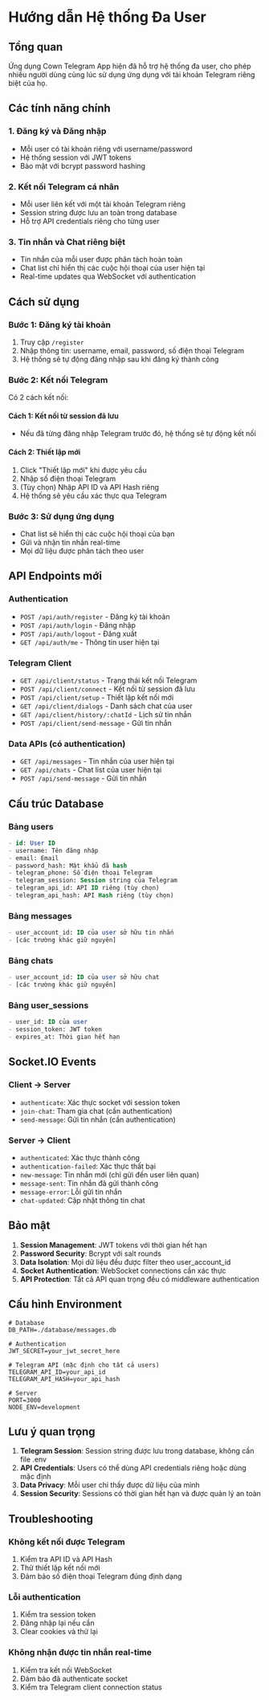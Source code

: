 # Hướng dẫn Hệ thống Đa User

## Tổng quan

Ứng dụng Cown Telegram App hiện đã hỗ trợ hệ thống đa user, cho phép nhiều người dùng cùng lúc sử dụng ứng dụng với tài khoản Telegram riêng biệt của họ.

## Các tính năng chính

### 1. Đăng ký và Đăng nhập

- Mỗi user có tài khoản riêng với username/password
- Hệ thống session với JWT tokens
- Bảo mật với bcrypt password hashing

### 2. Kết nối Telegram cá nhân

- Mỗi user liên kết với một tài khoản Telegram riêng
- Session string được lưu an toàn trong database
- Hỗ trợ API credentials riêng cho từng user

### 3. Tin nhắn và Chat riêng biệt

- Tin nhắn của mỗi user được phân tách hoàn toàn
- Chat list chỉ hiển thị các cuộc hội thoại của user hiện tại
- Real-time updates qua WebSocket với authentication

## Cách sử dụng

### Bước 1: Đăng ký tài khoản

1. Truy cập `/register`
2. Nhập thông tin: username, email, password, số điện thoại Telegram
3. Hệ thống sẽ tự động đăng nhập sau khi đăng ký thành công

### Bước 2: Kết nối Telegram

Có 2 cách kết nối:

#### Cách 1: Kết nối từ session đã lưu

- Nếu đã từng đăng nhập Telegram trước đó, hệ thống sẽ tự động kết nối

#### Cách 2: Thiết lập mới

1. Click "Thiết lập mới" khi được yêu cầu
2. Nhập số điện thoại Telegram
3. (Tùy chọn) Nhập API ID và API Hash riêng
4. Hệ thống sẽ yêu cầu xác thực qua Telegram

### Bước 3: Sử dụng ứng dụng

- Chat list sẽ hiển thị các cuộc hội thoại của bạn
- Gửi và nhận tin nhắn real-time
- Mọi dữ liệu được phân tách theo user

## API Endpoints mới

### Authentication

- `POST /api/auth/register` - Đăng ký tài khoản
- `POST /api/auth/login` - Đăng nhập
- `POST /api/auth/logout` - Đăng xuất
- `GET /api/auth/me` - Thông tin user hiện tại

### Telegram Client

- `GET /api/client/status` - Trạng thái kết nối Telegram
- `POST /api/client/connect` - Kết nối từ session đã lưu
- `POST /api/client/setup` - Thiết lập kết nối mới
- `GET /api/client/dialogs` - Danh sách chat của user
- `GET /api/client/history/:chatId` - Lịch sử tin nhắn
- `POST /api/client/send-message` - Gửi tin nhắn

### Data APIs (có authentication)

- `GET /api/messages` - Tin nhắn của user hiện tại
- `GET /api/chats` - Chat list của user hiện tại
- `POST /api/send-message` - Gửi tin nhắn

## Cấu trúc Database

### Bảng users

```sql
- id: User ID
- username: Tên đăng nhập
- email: Email
- password_hash: Mật khẩu đã hash
- telegram_phone: Số điện thoại Telegram
- telegram_session: Session string của Telegram
- telegram_api_id: API ID riêng (tùy chọn)
- telegram_api_hash: API Hash riêng (tùy chọn)
```

### Bảng messages

```sql
- user_account_id: ID của user sở hữu tin nhắn
- [các trường khác giữ nguyên]
```

### Bảng chats

```sql
- user_account_id: ID của user sở hữu chat
- [các trường khác giữ nguyên]
```

### Bảng user_sessions

```sql
- user_id: ID của user
- session_token: JWT token
- expires_at: Thời gian hết hạn
```

## Socket.IO Events

### Client → Server

- `authenticate`: Xác thực socket với session token
- `join-chat`: Tham gia chat (cần authentication)
- `send-message`: Gửi tin nhắn (cần authentication)

### Server → Client

- `authenticated`: Xác thực thành công
- `authentication-failed`: Xác thực thất bại
- `new-message`: Tin nhắn mới (chỉ gửi đến user liên quan)
- `message-sent`: Tin nhắn đã gửi thành công
- `message-error`: Lỗi gửi tin nhắn
- `chat-updated`: Cập nhật thông tin chat

## Bảo mật

1. **Session Management**: JWT tokens với thời gian hết hạn
2. **Password Security**: Bcrypt với salt rounds
3. **Data Isolation**: Mọi dữ liệu đều được filter theo user_account_id
4. **Socket Authentication**: WebSocket connections cần xác thực
5. **API Protection**: Tất cả API quan trọng đều có middleware authentication

## Cấu hình Environment

```env
# Database
DB_PATH=./database/messages.db

# Authentication
JWT_SECRET=your_jwt_secret_here

# Telegram API (mặc định cho tất cả users)
TELEGRAM_API_ID=your_api_id
TELEGRAM_API_HASH=your_api_hash

# Server
PORT=3000
NODE_ENV=development
```

## Lưu ý quan trọng

1. **Telegram Session**: Session string được lưu trong database, không cần file .env
2. **API Credentials**: Users có thể dùng API credentials riêng hoặc dùng mặc định
3. **Data Privacy**: Mỗi user chỉ thấy được dữ liệu của mình
4. **Session Security**: Sessions có thời gian hết hạn và được quản lý an toàn

## Troubleshooting

### Không kết nối được Telegram

1. Kiểm tra API ID và API Hash
2. Thử thiết lập kết nối mới
3. Đảm bảo số điện thoại Telegram đúng định dạng

### Lỗi authentication

1. Kiểm tra session token
2. Đăng nhập lại nếu cần
3. Clear cookies và thử lại

### Không nhận được tin nhắn real-time

1. Kiểm tra kết nối WebSocket
2. Đảm bảo đã authenticate socket
3. Kiểm tra Telegram client connection status
